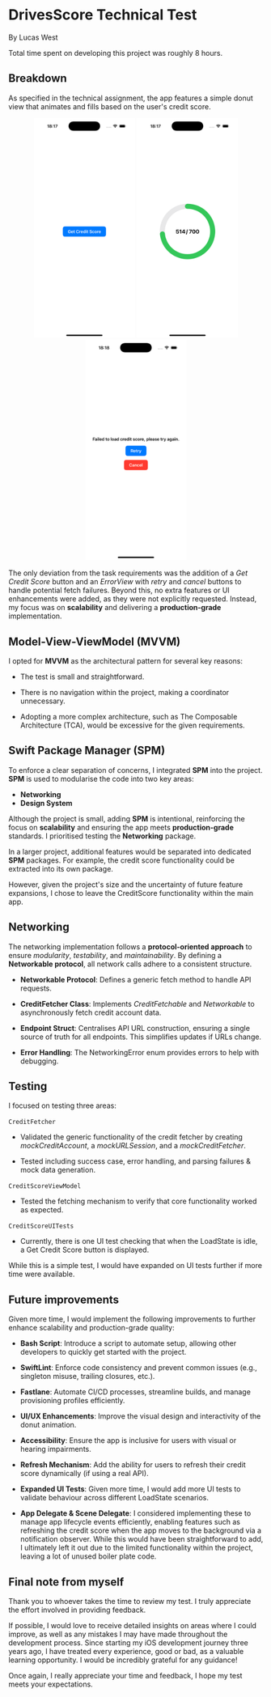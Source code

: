 # DrivesScore Technical Test

By Lucas West

Total time spent on developing this project was roughly 8 hours.

## Breakdown

As specified in the technical assignment, the app features a simple donut view that animates and fills based on the user's credit score.

<p align="center">
    <img src="/Images/GetCreditScoreButton.png" width="200">
    <img src="/Images/CreditScoreDonut.png" width="200">
    <img src="/Images/ErrorView.png" width="200">
</p>

The only deviation from the task requirements was the addition of a *Get Credit Score* button and an *ErrorView* with *retry* and *cancel* buttons to handle potential fetch failures. Beyond this, no extra features or UI enhancements were added, as they were not explicitly requested. Instead, my focus was on **scalability** and delivering a **production-grade** implementation.

## Model-View-ViewModel (MVVM)

I opted for **MVVM** as the architectural pattern for several key reasons:

- The test is small and straightforward.

- There is no navigation within the project, making a coordinator unnecessary.

- Adopting a more complex architecture, such as The Composable Architecture (TCA), would be excessive for the given requirements.

## Swift Package Manager (SPM)

To enforce a clear separation of concerns, I integrated **SPM** into the project. **SPM** is used to modularise the code into two key areas:

- **Networking**
- **Design System**

Although the project is small, adding **SPM** is intentional, reinforcing the focus on **scalability** and ensuring the app meets **production-grade** standards. I prioritised testing the **Networking** package.
	
In a larger project, additional features would be separated into dedicated **SPM** packages. For example, the credit score functionality could be extracted into its own package.

However, given the project's size and the uncertainty of future feature expansions, I chose to leave the CreditScore functionality within the main app.

## Networking

The networking implementation follows a **protocol-oriented approach** to ensure *modularity*, *testability*, and *maintainability*. By defining a **Networkable protocol**, all network calls adhere to a consistent structure.

- **Networkable Protocol**: Defines a generic fetch method to handle API requests.

- **CreditFetcher Class**: Implements *CreditFetchable* and *Networkable* to asynchronously fetch credit account data.

- **Endpoint Struct**: Centralises API URL construction, ensuring a single source of truth for all endpoints. This simplifies updates if URLs change.

- **Error Handling**: The NetworkingError enum provides errors to help with debugging.

## Testing

I focused on testing three areas:

`CreditFetcher`

- Validated the generic functionality of the credit fetcher by creating *mockCreditAccount*, a *mockURLSession*, and a *mockCreditFetcher*.

- Tested including success case, error handling, and parsing failures & mock data generation.

`CreditScoreViewModel`

- Tested the fetching mechanism to verify that core functionality worked as expected.

`CreditScoreUITests`

- Currently, there is one UI test checking that when the LoadState is idle, a Get Credit Score button is displayed.

While this is a simple test, I would have expanded on UI tests further if more time were available.

## Future improvements

Given more time, I would implement the following improvements to further enhance scalability and production-grade quality:

- **Bash Script**: Introduce a script to automate setup, allowing other developers to quickly get started with the project.

- **SwiftLint**: Enforce code consistency and prevent common issues (e.g., singleton misuse, trailing closures, etc.).

- **Fastlane**: Automate CI/CD processes, streamline builds, and manage provisioning profiles efficiently.

- **UI/UX Enhancements**: Improve the visual design and interactivity of the donut animation.

- **Accessibility**: Ensure the app is inclusive for users with visual or hearing impairments.

- **Refresh Mechanism**: Add the ability for users to refresh their credit score dynamically (if using a real API).

- **Expanded UI Tests**: Given more time, I would add more UI tests to validate behaviour across different LoadState scenarios.

- **App Delegate & Scene Delegate**: I considered implementing these to manage app lifecycle events efficiently, enabling features such as refreshing the credit score when the app moves to the background via a notification observer. While this would have been straightforward to add, I ultimately left it out due to the limited functionality within the project, leaving a lot of unused boiler plate code.

## Final note from myself

Thank you to whoever takes the time to review my test. I truly appreciate the effort involved in providing feedback.

If possible, I would love to receive detailed insights on areas where I could improve, as well as any mistakes I may have made throughout the development process. Since starting my iOS development journey three years ago, I have treated every experience, good or bad, as a valuable learning opportunity. I would be incredibly grateful for any guidance!

Once again, I really appreciate your time and feedback, I hope my test meets your expectations.
